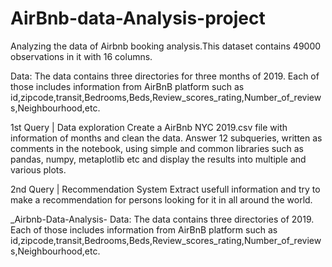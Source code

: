 # AirBnb-data-Analysis-project
Analyzing the data of Airbnb booking analysis.This dataset contains 49000 observations in it with 16 columns.

Data: The data contains three directories for three months of 2019. Each of those includes information from AirBnB platform such as id,zipcode,transit,Bedrooms,Beds,Review_scores_rating,Number_of_reviews,Neighbourhood,etc.

1st Query | Data exploration Create a AirBnb NYC 2019.csv file with information of  months and clean the data. Answer 12 subqueries, written as comments in the notebook, using simple and common libraries such as pandas, numpy, metaplotlib etc and display the results into multiple and various plots.

2nd Query | Recommendation System Extract usefull information and try to make a recommendation for persons looking for it in all around the world.

_Airbnb-Data-Analysis-
Data: The data contains three directories of 2019. Each of those includes information from AirBnB platform such as id,zipcode,transit,Bedrooms,Beds,Review_scores_rating,Number_of_reviews,Neighbourhood,etc.
